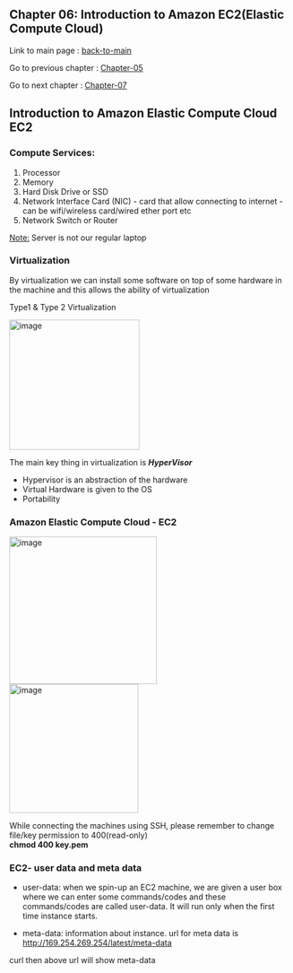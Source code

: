 ## Chapter 06: Introduction to Amazon EC2(Elastic Compute Cloud)         


Link to main page : 
[back-to-main](../README.md)



Go to previous chapter : 
[Chapter-05](../chapter-05/README.md)


Go to next chapter : 
[Chapter-07](../chapter-07/README.md)


## Introduction to Amazon Elastic Compute Cloud EC2    

### Compute Services:   

1. Processor   
2. Memory   
3. Hard Disk Drive or SSD   
4. Network Interface Card (NIC) - card that allow connecting to internet - can be wifi/wireless card/wired ether port etc    
5. Network Switch or Router   

 <ins>Note:</ins> Server is not our regular laptop   

### Virtualization
By virtualization we can install some software on top of some hardware in the machine and this allows the ability of virtualization  

Type1 & Type 2 Virtualization   

<img width="232" alt="image" src="https://github.com/user-attachments/assets/407edc84-85b1-43a1-bb03-59523cd609dc" />

The main key thing in virtualization is ***HyperVisor***      
- Hypervisor is an abstraction of the hardware      
- Virtual Hardware is given to the OS   
- Portability   


### Amazon Elastic Compute Cloud - EC2   

<img width="263" alt="image" src="https://github.com/user-attachments/assets/ddd2281a-da50-4cef-a9db-93b72c095d82" />   
 <br />
<img width="230" alt="image" src="https://github.com/user-attachments/assets/1cbe77ba-5077-4f40-b014-bd08de8e578b" />   
 <br />

 While connecting the machines using SSH, please remember to change file/key permission to 400(read-only)   
 **chmod 400 key.pem**   

### EC2- user data and meta data
- user-data: when we spin-up an EC2 machine, we are given a user box where we can enter some commands/codes and these commands/codes are called user-data. It will run only when the first time instance starts.    

- meta-data: information about instance. 
url for meta data is http://169.254.269.254/latest/meta-data   
   
curl then above url will show meta-data




   


 
